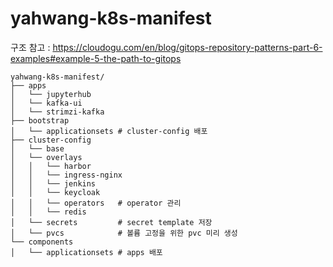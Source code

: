 # yahwang-k8s-manifest

구조 참고 : https://cloudogu.com/en/blog/gitops-repository-patterns-part-6-examples#example-5-the-path-to-gitops

```
yahwang-k8s-manifest/
├── apps   
│   └── jupyterhub
│   └── kafka-ui
│   └── strimzi-kafka
├── bootstrap
│   └── applicationsets # cluster-config 배포
├── cluster-config
│   └── base
│   └── overlays
│   │   └── harbor
│   │   └── ingress-nginx
│   │   └── jenkins
│   │   └── keycloak
│   │   └── operators   # operator 관리
│   │   └── redis
│   └── secrets         # secret template 저장
│   └── pvcs            # 볼륨 고정을 위한 pvc 미리 생성
└── components
│   └── applicationsets # apps 배포
```